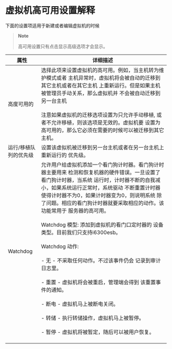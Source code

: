 # 虚拟机高可用设置解释

下面的设置项适用于新建或者编辑虚拟机的时候

> **Note**
>
> 高可用设置只有点击显示高级选项才会显示。

|属性|详细描述|
|----|--------|
|高度可用的|选择此项来设置虚拟机的高可用。例如，当主机转为维护模式或者 主机异常时，虚拟机将会被自动的迁移到其它主机或者在其它主机 上重新运行。但是如果主机被管理员手动关系，那么虚拟机并 不会被自动迁移到另一台主机<br/><br/>注意如果虚拟机的迁移选项设置为只允许手动移植, 或者不允许移植，则该选项是无效的。虚拟机要 设置为高可用的，那么它必须在需要的时候可以被迁移到其它主机。|
|运行/移植队列的优先级|设置该虚拟机被迁移到另一台主机或者在另一台主机上重新运行的 优先级。|
|Watchdog|允许用户给虚拟机添加一个看门狗计时器。看门狗计时器主要用来 检测和恢复机器的硬件错误。一旦设置了看门狗计时器，当系统 运行时，计时器不断的自我减小，如果系统运行正常时，系统驱动 不断重置计时器使得计时器不为0，如果计时器变为0，则说明系统 除了问题。相应的看门狗计时器就要采取相应的动作。该功能常用于 服务器的高可用。<br/><br/>Watchdog 模型: 添加到虚拟机的看门口定时器的 设备类型。目前我们只支持i6300esb。<br/><br/>Watchdog 动作:<br/><br/>-   无 - 不采取任何动作。不过该事件仍会 记录到审计日志里。<br/><br/>-   重置 - 虚拟机将会被重启，管理端会得到 该重置事件的通知。<br/><br/>-   断电 - 虚拟机马上被断电关闭。<br/><br/>-   转储 - 执行转储操作，虚拟机马上被暂停。<br/><br/>-   暂停 - 虚拟机将被暂定，随后可以被用户恢复。<br/><br/>|
